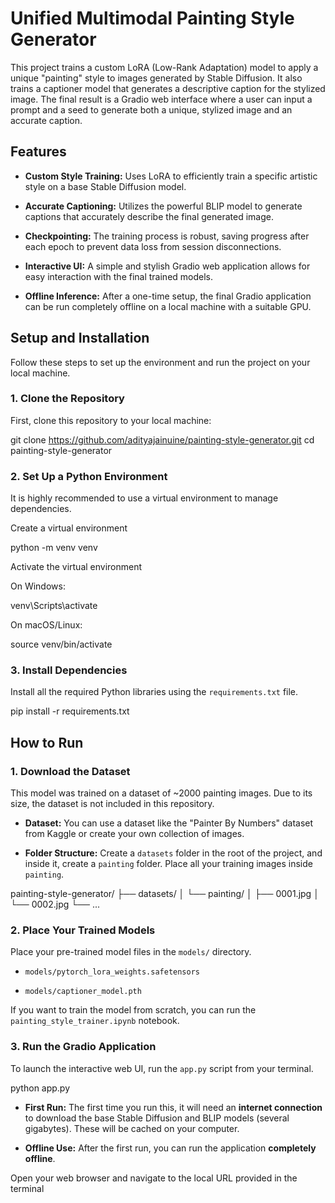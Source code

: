 # Unified Multimodal Painting Style Generator

This project trains a custom LoRA (Low-Rank Adaptation) model to apply a unique "painting" style to images generated by Stable Diffusion. It also trains a captioner model that generates a descriptive caption for the stylized image. The final result is a Gradio web interface where a user can input a prompt and a seed to generate both a unique, stylized image and an accurate caption.


## Features

* **Custom Style Training:** Uses LoRA to efficiently train a specific artistic style on a base Stable Diffusion model.

* **Accurate Captioning:** Utilizes the powerful BLIP model to generate captions that accurately describe the final generated image.

* **Checkpointing:** The training process is robust, saving progress after each epoch to prevent data loss from session disconnections.

* **Interactive UI:** A simple and stylish Gradio web application allows for easy interaction with the final trained models.

* **Offline Inference:** After a one-time setup, the final Gradio application can be run completely offline on a local machine with a suitable GPU.

## Setup and Installation

Follow these steps to set up the environment and run the project on your local machine.

### 1. Clone the Repository

First, clone this repository to your local machine:

git clone https://github.com/adityajainuine/painting-style-generator.git
cd painting-style-generator


### 2. Set Up a Python Environment

It is highly recommended to use a virtual environment to manage dependencies.

Create a virtual environment

python -m venv venv

Activate the virtual environment

On Windows:

venv\Scripts\activate

On macOS/Linux:

source venv/bin/activate


### 3. Install Dependencies

Install all the required Python libraries using the `requirements.txt` file.

pip install -r requirements.txt


## How to Run

### 1. Download the Dataset

This model was trained on a dataset of ~2000 painting images. Due to its size, the dataset is not included in this repository.

* **Dataset:** You can use a dataset like the "Painter By Numbers" dataset from Kaggle or create your own collection of images.

* **Folder Structure:** Create a `datasets` folder in the root of the project, and inside it, create a `painting` folder. Place all your training images inside `painting`.

painting-style-generator/
├── datasets/
│   └── painting/
│       ├── 0001.jpg
│       └── 0002.jpg
└── ...


### 2. Place Your Trained Models

Place your pre-trained model files in the `models/` directory.

* `models/pytorch_lora_weights.safetensors`

* `models/captioner_model.pth`

If you want to train the model from scratch, you can run the `painting_style_trainer.ipynb` notebook.

### 3. Run the Gradio Application

To launch the interactive web UI, run the `app.py` script from your terminal.

python app.py


* **First Run:** The first time you run this, it will need an **internet connection** to download the base Stable Diffusion and BLIP models (several gigabytes). These will be cached on your computer.

* **Offline Use:** After the first run, you can run the application **completely offline**.

Open your web browser and navigate to the local URL provided in the terminal
